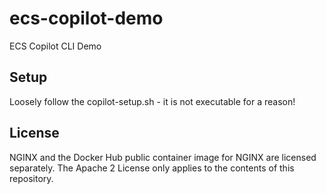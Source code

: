 # ecs-copilot-demo
ECS Copilot CLI Demo

## Setup

Loosely follow the copilot-setup.sh - it is not executable for a reason!

## License

NGINX and the Docker Hub public container image for NGINX are licensed separately. The Apache 2 License only applies to the contents of this repository.
